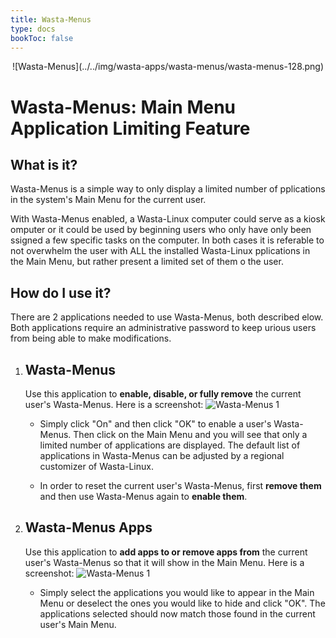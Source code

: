 ```yaml
---
title: Wasta-Menus
type: docs
bookToc: false
---
```


<p align="center"> ![Wasta-Menus](../../img/wasta-apps/wasta-menus/wasta-menus-128.png)

# Wasta-Menus: Main Menu Application Limiting Feature

## What is it?

Wasta-Menus is a simple way to only display a limited number of pplications in the system's Main Menu for the current user.

With Wasta-Menus enabled, a Wasta-Linux computer could serve as a kiosk omputer or it could be used by beginning users who only have only been ssigned a few specific tasks on the computer. In both cases it is referable to not overwhelm the user with ALL the installed Wasta-Linux pplications in the Main Menu, but rather present a limited set of them o the user.

## How do I use it?

There are 2 applications needed to use Wasta-Menus, both described elow. Both applications require an administrative password to keep urious users from being able to make modifications.

1. ## Wasta-Menus

    Use this application to **enable, disable, or fully remove** the current user's Wasta-Menus. 
Here is a screenshot:
![Wasta-Menus 1](../../img/wasta-apps/wasta-menus/wasta-menus-1.png)

    - Simply click "On" and then click "OK" to enable a user's Wasta-Menus. Then click on the Main Menu and you will see that only a limited number of applications are displayed. The default list of applications in Wasta-Menus can be adjusted by a regional customizer of Wasta-Linux.

    - In order to reset the current user's Wasta-Menus, first **remove them** and then use Wasta-Menus again to **enable them**.

2. ## Wasta-Menus Apps

    Use this application to **add apps to or remove apps from** the current user's Wasta-Menus so that it will show in the Main Menu. Here is a screenshot:
![Wasta-Menus 1](../../img/wasta-apps/wasta-menus/wasta-menus-2.png)

    - Simply select the applications you would like to appear in the Main Menu or deselect the ones you would like to hide and click "OK". The applications selected should now match those found in the current user's Main Menu.
